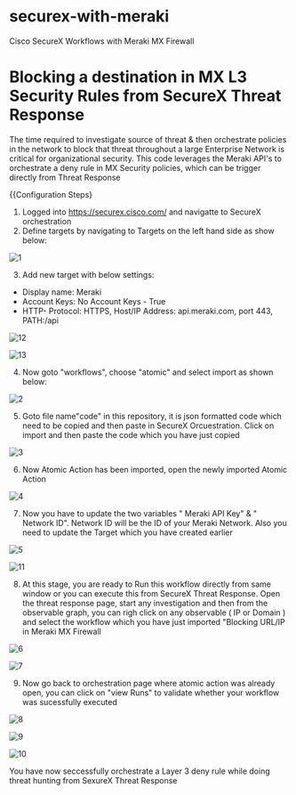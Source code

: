 # securex-with-meraki
Cisco SecureX Workflows with Meraki MX Firewall


# Blocking a destination in MX L3 Security Rules from SecureX Threat Response

The time required to investigate source of threat & then orchestrate policies in the network to block that threat throughout a large Enterprise Network is critical for organizational security. This code leverages the Meraki API's to orchestrate a deny rule in MX Security policies, which can be trigger directly from Threat Response


{{Configuration Steps}

1) Logged into https://securex.cisco.com/ and navigatte to SecureX orchestration
2) Define targets by navigating to Targets on the left hand side as show below:

![1](https://user-images.githubusercontent.com/86117124/122742851-bb71f800-d2c9-11eb-8ab1-09cabf632339.png)

3) Add new target with below settings:

- Display name: Meraki
- Account Keys: No Account Keys - True
- HTTP- Protocol: HTTPS, Host/IP Address: api.meraki.com, port 443, PATH:/api

![12](https://user-images.githubusercontent.com/86117124/122756621-fed46280-d2d9-11eb-9b36-b3f0b1b78ad1.png)

![13](https://user-images.githubusercontent.com/86117124/122756629-0267e980-d2da-11eb-9e4c-38ad311e4b7a.png)


4) Now goto "workflows", choose "atomic" and select import as shown below:

![2](https://user-images.githubusercontent.com/86117124/122753545-c3d03000-d2d5-11eb-8451-a9a5a20d3bcc.png)

5) Goto file name"code" in this repository, it is json formatted code which need to be copied and then paste in SecureX Orcuestration. Click on import and then paste the code which you have just copied

![3](https://user-images.githubusercontent.com/86117124/122753560-c92d7a80-d2d5-11eb-93d9-71db401edf23.png)

6) Now Atomic Action has been imported, open the newly imported Atomic Action

![4](https://user-images.githubusercontent.com/86117124/122753569-cdf22e80-d2d5-11eb-93b8-626155edcaa9.png)

7) Now you have to update the two variables " Meraki API Key" & " Network ID". Network ID will be the ID of your Meraki Network. Also you need to update the Target which you have created earlier

![5](https://user-images.githubusercontent.com/86117124/122753578-d2b6e280-d2d5-11eb-91b9-1443633537c6.png)

![11](https://user-images.githubusercontent.com/86117124/122755965-19f2a280-d2d9-11eb-9337-1f89959c6ab8.png)

8) At this stage, you are ready to Run this workflow directly from same window or you can execute this from SecureX Threat Response. Open the threat response page, start any investigation and then from the observable graph, you can righ click on any observable ( IP or Domain ) and select the workflow which you have just imported "Blocking URL/IP in Meraki MX Firewall

![6](https://user-images.githubusercontent.com/86117124/122753593-d6e30000-d2d5-11eb-8bc5-6831597cfb3d.png)

![7](https://user-images.githubusercontent.com/86117124/122753609-dc404a80-d2d5-11eb-9aea-4092e17aecb7.png)

9) Now go back to orchestration page where atomic action was already open, you can click on "view Runs" to validate whether your workflow was sucessfully executed

![8](https://user-images.githubusercontent.com/86117124/122753624-e19d9500-d2d5-11eb-96ec-27426ca89a43.png)

![9](https://user-images.githubusercontent.com/86117124/122753638-e5311c00-d2d5-11eb-9e9c-72fcd63955dd.png)

![10](https://user-images.githubusercontent.com/86117124/122753654-e8c4a300-d2d5-11eb-82ec-58a09a2afa06.png)

You have now seccessfully orchestrate a Layer 3 deny rule while doing threat hunting from SexureX Threat Response
